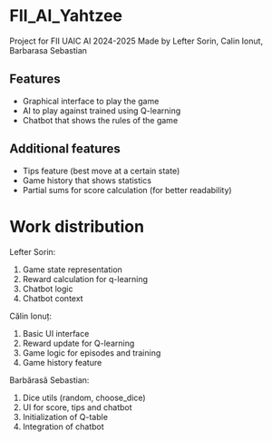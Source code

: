 # FII_AI_Yahtzee
Project for FII UAIC AI 2024-2025
Made by Lefter Sorin, Calin Ionut, Barbarasa Sebastian
## Features

- Graphical interface to play the game
- AI to play against trained using Q-learning
- Chatbot that shows the rules of the game

## Additional features

- Tips feature (best move at a certain state)
- Game history that shows statistics
- Partial sums for score calculation (for better readability)

# Work distribution
Lefter Sorin:
1. Game state representation
2. Reward calculation for q-learning
3. Chatbot logic
4. Chatbot context 

Călin Ionuț:
1. Basic UI interface
2. Reward update for Q-learning
3. Game logic for episodes and training
4. Game history feature

Barbărasă Sebastian:
1. Dice utils (random, choose_dice)
2. UI for score, tips and chatbot
3. Initialization of Q-table
4. Integration of chatbot